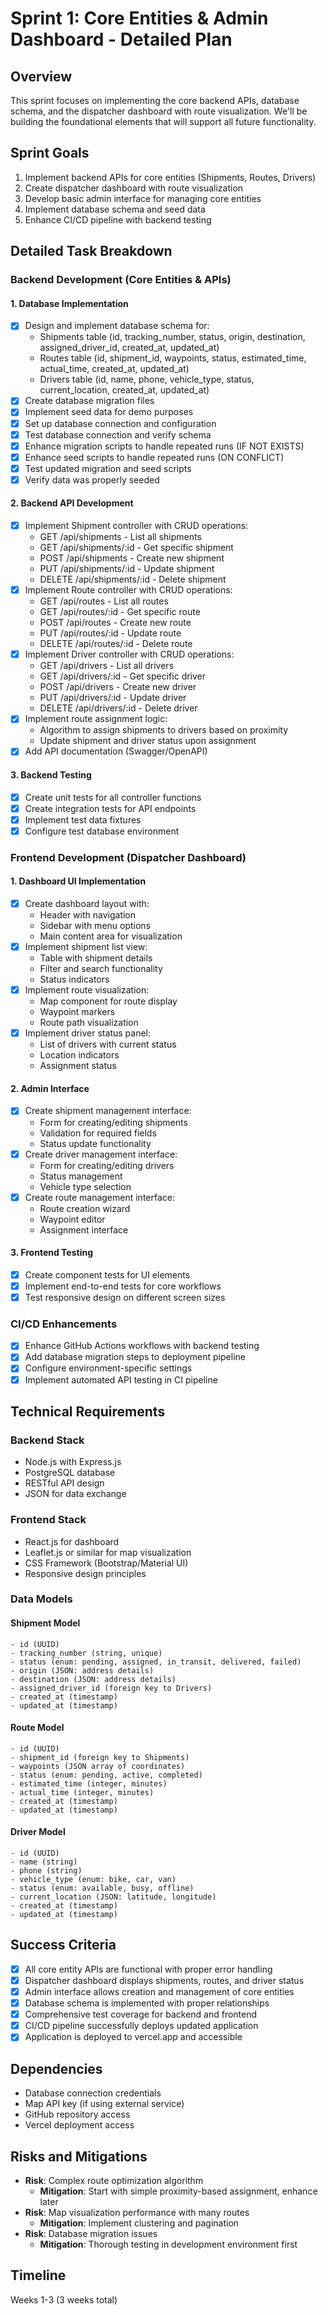 # Sprint 1: Core Entities & Admin Dashboard - Detailed Plan

## Overview
This sprint focuses on implementing the core backend APIs, database schema, and the dispatcher dashboard with route visualization. We'll be building the foundational elements that will support all future functionality.

## Sprint Goals
1. Implement backend APIs for core entities (Shipments, Routes, Drivers)
2. Create dispatcher dashboard with route visualization
3. Develop basic admin interface for managing core entities
4. Implement database schema and seed data
5. Enhance CI/CD pipeline with backend testing

## Detailed Task Breakdown

### Backend Development (Core Entities & APIs)

#### 1. Database Implementation
- [x] Design and implement database schema for:
  - Shipments table (id, tracking_number, status, origin, destination, assigned_driver_id, created_at, updated_at)
  - Routes table (id, shipment_id, waypoints, status, estimated_time, actual_time, created_at, updated_at)
  - Drivers table (id, name, phone, vehicle_type, status, current_location, created_at, updated_at)
- [x] Create database migration files
- [x] Implement seed data for demo purposes
- [x] Set up database connection and configuration
- [x] Test database connection and verify schema
- [x] Enhance migration scripts to handle repeated runs (IF NOT EXISTS)
- [x] Enhance seed scripts to handle repeated runs (ON CONFLICT)
- [x] Test updated migration and seed scripts
- [x] Verify data was properly seeded

#### 2. Backend API Development
- [x] Implement Shipment controller with CRUD operations:
  - GET /api/shipments - List all shipments
  - GET /api/shipments/:id - Get specific shipment
  - POST /api/shipments - Create new shipment
  - PUT /api/shipments/:id - Update shipment
  - DELETE /api/shipments/:id - Delete shipment
- [x] Implement Route controller with CRUD operations:
  - GET /api/routes - List all routes
  - GET /api/routes/:id - Get specific route
  - POST /api/routes - Create new route
  - PUT /api/routes/:id - Update route
  - DELETE /api/routes/:id - Delete route
- [x] Implement Driver controller with CRUD operations:
  - GET /api/drivers - List all drivers
  - GET /api/drivers/:id - Get specific driver
  - POST /api/drivers - Create new driver
  - PUT /api/drivers/:id - Update driver
  - DELETE /api/drivers/:id - Delete driver
- [x] Implement route assignment logic:
  - Algorithm to assign shipments to drivers based on proximity
  - Update shipment and driver status upon assignment
- [x] Add API documentation (Swagger/OpenAPI)

#### 3. Backend Testing
- [x] Create unit tests for all controller functions
- [x] Create integration tests for API endpoints
- [x] Implement test data fixtures
- [x] Configure test database environment

### Frontend Development (Dispatcher Dashboard)

#### 1. Dashboard UI Implementation
- [x] Create dashboard layout with:
  - Header with navigation
  - Sidebar with menu options
  - Main content area for visualization
- [x] Implement shipment list view:
  - Table with shipment details
  - Filter and search functionality
  - Status indicators
- [x] Implement route visualization:
  - Map component for route display
  - Waypoint markers
  - Route path visualization
- [x] Implement driver status panel:
  - List of drivers with current status
  - Location indicators
  - Assignment status

#### 2. Admin Interface
- [x] Create shipment management interface:
  - Form for creating/editing shipments
  - Validation for required fields
  - Status update functionality
- [x] Create driver management interface:
  - Form for creating/editing drivers
  - Status management
  - Vehicle type selection
- [x] Create route management interface:
  - Route creation wizard
  - Waypoint editor
  - Assignment interface

#### 3. Frontend Testing
- [x] Create component tests for UI elements
- [x] Implement end-to-end tests for core workflows
- [x] Test responsive design on different screen sizes

### CI/CD Enhancements
- [x] Enhance GitHub Actions workflows with backend testing
- [x] Add database migration steps to deployment pipeline
- [x] Configure environment-specific settings
- [x] Implement automated API testing in CI pipeline

## Technical Requirements

### Backend Stack
- Node.js with Express.js
- PostgreSQL database
- RESTful API design
- JSON for data exchange

### Frontend Stack
- React.js for dashboard
- Leaflet.js or similar for map visualization
- CSS Framework (Bootstrap/Material UI)
- Responsive design principles

### Data Models

#### Shipment Model
```
- id (UUID)
- tracking_number (string, unique)
- status (enum: pending, assigned, in_transit, delivered, failed)
- origin (JSON: address details)
- destination (JSON: address details)
- assigned_driver_id (foreign key to Drivers)
- created_at (timestamp)
- updated_at (timestamp)
```

#### Route Model
```
- id (UUID)
- shipment_id (foreign key to Shipments)
- waypoints (JSON array of coordinates)
- status (enum: pending, active, completed)
- estimated_time (integer, minutes)
- actual_time (integer, minutes)
- created_at (timestamp)
- updated_at (timestamp)
```

#### Driver Model
```
- id (UUID)
- name (string)
- phone (string)
- vehicle_type (enum: bike, car, van)
- status (enum: available, busy, offline)
- current_location (JSON: latitude, longitude)
- created_at (timestamp)
- updated_at (timestamp)
```

## Success Criteria
- [x] All core entity APIs are functional with proper error handling
- [x] Dispatcher dashboard displays shipments, routes, and driver status
- [x] Admin interface allows creation and management of core entities
- [x] Database schema is implemented with proper relationships
- [x] Comprehensive test coverage for backend and frontend
- [x] CI/CD pipeline successfully deploys updated application
- [x] Application is deployed to vercel.app and accessible

## Dependencies
- Database connection credentials
- Map API key (if using external service)
- GitHub repository access
- Vercel deployment access

## Risks and Mitigations
- **Risk**: Complex route optimization algorithm
  - **Mitigation**: Start with simple proximity-based assignment, enhance later
- **Risk**: Map visualization performance with many routes
  - **Mitigation**: Implement clustering and pagination
- **Risk**: Database migration issues
  - **Mitigation**: Thorough testing in development environment first

## Timeline
Weeks 1-3 (3 weeks total)